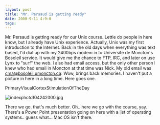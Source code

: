 ```yaml
---
layout: post
title: "Mr. Persaud is getting ready"
date: 2000-9-11 4:9:0
tags: 
---
```


Mr. Persaud is getting ready for our Unix course. Lettle do people in here know, but I already have Unix experience. Actually, Unix was my first introduction to the Internet. Back in the old days when everything was text based, I'd dial up with my 2400bps modem in to Universite de Moncton's Bosoleil service. It would give me the chance to FTP, IRC, and later on use Lynx to "surf" the web. I also had email access, but the only other person I knew who had email in Moncton at that time was Nick. My old email was cma@bosoleil.umoncton.ca. Wow, brings back memories. I haven't put a picture in here in a long time. Here goes one.




PrimaryVisualCortexStimulationOfTheDay



![indexphoto104242000.jpg][1]






There we go, that's much better. Oh.. here we go with the course, yay. There's a Power Point presentation going on here with a list of operating systems.. guess what... Mac OS isn't there.



   [1]: http://2.bp.blogspot.com/-Vr3ZeR2A-AQ/Tn0P4igGceI/AAAAAAAAAK0/J2wQyXjMh4s/s320/indexphoto104242000.jpg
